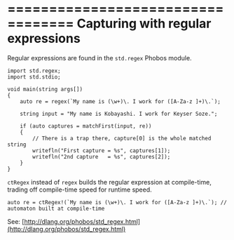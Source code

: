 ==================================
Capturing with regular expressions
==================================

Regular expressions are found in the `std.regex` Phobos module.

```
import std.regex;
import std.stdio;

void main(string args[])
{
    auto re = regex(`My name is (\w+)\. I work for ([A-Za-z ]+)\.`);

    string input = "My name is Kobayashi. I work for Keyser Soze.";

    if (auto captures = matchFirst(input, re))
    {
        // There is a trap there, capture[0] is the whole matched string
        writefln("First capture = %s", captures[1]);
        writefln("2nd capture   = %s", captures[2]);
    }
}
```

`ctRegex` instead of `regex` builds the regular expression at compile-time, trading off compile-time speed for runtime speed.

```
auto re = ctRegex!(`My name is (\w+)\. I work for ([A-Za-z ]+)\.`); // automaton built at compile-time
```

See: [http://dlang.org/phobos/std_regex.html](http://dlang.org/phobos/std_regex.html)
